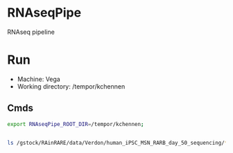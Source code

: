 # RNAseqPipe
RNAseq pipeline


# Run

* Machine: Vega
* Working directory: /tempor/kchennen

## Cmds

```bash
export RNAseqPipe_ROOT_DIR=/tempor/kchennen;


ls /gstock/RAinRARE/data/Verdon/human_iPSC_MSN_RARB_day_50_sequencing/*/*.fastq.gz;



```